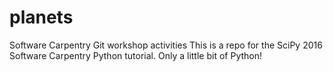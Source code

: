 # planets
Software Carpentry Git workshop activities
This is a repo for the SciPy 2016 Software Carpentry Python tutorial.
Only a little bit of Python!
